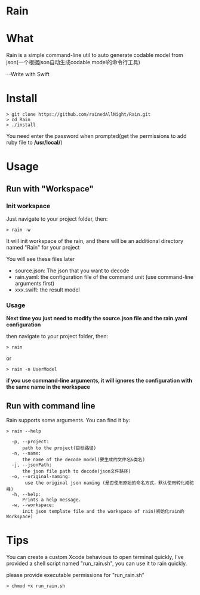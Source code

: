 # Rain

# What 

Rain is a simple command-line util to auto generate codable model  from json(一个根据json自动生成codable model的命令行工具)

--Write with Swift

# Install

```
> git clone https://github.com/rainedAllNight/Rain.git
> cd Rain
> ./install
```
You need  enter the password when prompted(get the permissions to add ruby file to **/usr/local/**)

# Usage

## Run with  "Workspace"

### Init workspace
Just navigate to your project folder, then:

```
> rain -w
```

It will init workspace of the rain, and there will be an additional directory named "Rain" for your project

You will see these files later

* source.json:  The json that you want to decode
* rain.yaml: the configuration file of the command unit (use command-line arguments first)
* xxx.swift: the  result model

### Usage

**Next time you just need to modify the source.json file and the rain.yaml configuration**

then navigate to your project folder, then: 

```
> rain
```
or 

```
> rain -n UserModel
```
**if you use command-line arguments, it will ignores the configuration with the same name in the workspace**

## Run with command line

Rain supports some arguments. You can find it by:

```
> rain --help

  -p, --project:
      path to the project(目标路径)
  -n, --name:
      the name of the decode model(要生成的文件名&类名)
  -j, --jsonPath:
      the json file path to decode(json文件路径)
  -o, --original-naming:
       use the original json naming (是否使用原始的命名方式，默认使用转化成驼峰)
  -h, --help:
      Prints a help message.
  -w, --workspace:
      init json template file and the workspace of rain(初始化rain的Workspace)

```

# Tips

You can create a custom Xcode behavious to open terminal quickly,  I've provided a shell script named "run_rain.sh",  you can use it to rain quickly.

please provide executable permissions for  "run_rain.sh" 

```
> chmod +x run_rain.sh

```




